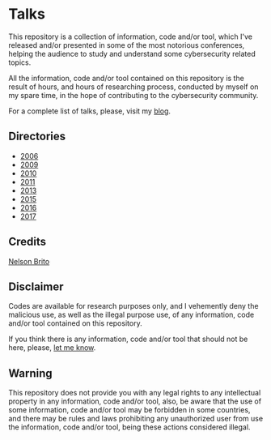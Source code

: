# Talks
This repository is a collection of information, code and/or tool, which I've released and/or presented in some of the most notorious conferences, helping the audience to study and understand some cybersecurity related topics.

All the information, code and/or tool contained on this repository is the result of hours, and hours of researching process, conducted by myself on my spare time, in the hope of contributing to the cybersecurity community.

For a complete list of talks, please, visit my [blog](https://fnstenv.blogspot.com/p/lectures_12.html).

## Directories
* [2006](https://github.com/nbrito/talks/tree/master/2006)
* [2009](https://github.com/nbrito/talks/tree/master/2009)
* [2010](https://github.com/nbrito/talks/tree/master/2010)
* [2011](https://github.com/nbrito/talks/tree/master/2011)
* [2013](https://github.com/nbrito/talks/tree/master/2013)
* [2015](https://github.com/nbrito/talks/tree/master/2015)
* [2016](https://github.com/nbrito/talks/tree/master/2016)
* [2017](https://github.com/nbrito/talks/tree/master/2017)

## Credits
[Nelson Brito](mailto:nbrito@sekure.org)

## Disclaimer
Codes are available for research purposes only, and I vehemently deny the malicious use, as well as the illegal purpose use, of any information, code and/or tool contained on this repository.

If you think there is any information, code and/or tool that should not be here, please, [let me know](mailto:nbrito@sekure.org).

## Warning
This repository does not provide you with any legal rights to any intellectual property in any information, code and/or tool, also, be aware that the use of some information, code and/or tool may be forbidden in some countries, and there may be rules and laws prohibiting any unauthorized user from use the information, code and/or tool, being these actions considered illegal.

